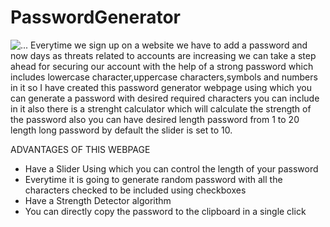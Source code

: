 # PasswordGenerator
<img src="https://drive.google.com/uc?export=view&id=1QCYdG_Xr3chNeDHepM7Be3ZvFgjDpdx6" alt="..."></img>
Everytime we sign up on a website we have to add a password and now days as threats related to accounts are increasing we can take a step ahead for securing our account with the help of a strong password which includes lowercase character,uppercase characters,symbols and numbers in it so I have created this password generator webpage using which you can generate a password with desired required characters you can include in it also there is a strenght calculator which will calculate the strength of the password also you can have desired length password from 1 to 20 length long password by default the slider is set to 10. 

ADVANTAGES OF THIS WEBPAGE
<ul>
  <li>Have a Slider Using which you can control the length of your password</li>
  <li>Everytime it is going to generate random password with all the characters checked to be included using checkboxes</li>
  <li>Have a Strength Detector algorithm</li>
  <li>You can directly copy the password to the clipboard in a single click</li>
</ul>
